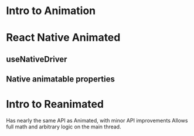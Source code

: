 # Intro to Animation

# React Native Animated

## useNativeDriver

## Native animatable properties

# Intro to Reanimated

Has nearly the same API as Animated, with minor API improvements
Allows full math and arbitrary logic on the main thread.
